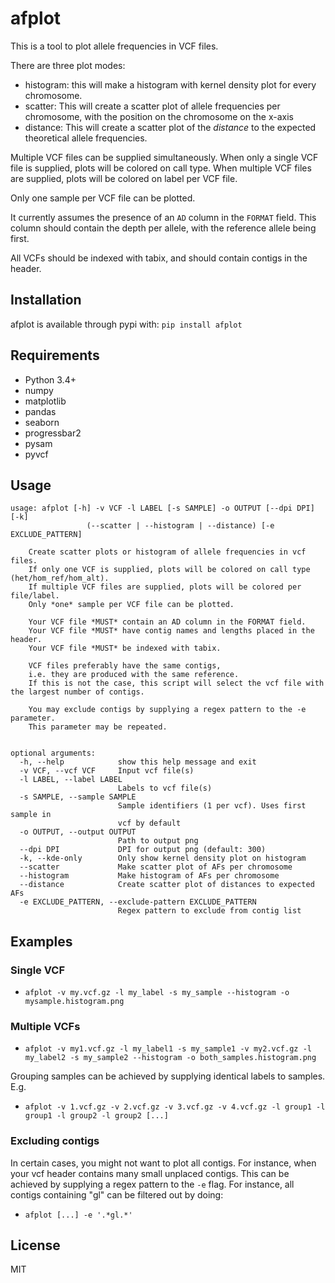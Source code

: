 # afplot

This is a tool to plot allele frequencies in VCF files. 

There are three plot modes:

* histogram: this will make a histogram with kernel density plot for every chromosome.
* scatter: This will create a scatter plot of allele frequencies per chromosome, with the position on the chromosome on the x-axis
* distance: This will create a scatter plot of the *distance* to the expected theoretical allele frequencies.
 
Multiple VCF files can be supplied simultaneously.
When only a single VCF file is supplied, plots will be colored on call type.
When multiple VCF files are supplied, plots will be colored on label per VCF file. 

Only one sample per VCF file can be plotted. 

It currently assumes the presence of an `AD` column in the `FORMAT` field. 
This column should contain the depth per allele, with the reference allele being first.
 
All VCFs should be indexed with tabix, and should contain contigs in the header.

## Installation

afplot is available through pypi with:
`pip install afplot` 


## Requirements

* Python 3.4+
* numpy
* matplotlib
* pandas
* seaborn
* progressbar2
* pysam
* pyvcf

## Usage


```
usage: afplot [-h] -v VCF -l LABEL [-s SAMPLE] -o OUTPUT [--dpi DPI] [-k]
                 (--scatter | --histogram | --distance) [-e EXCLUDE_PATTERN]

    Create scatter plots or histogram of allele frequencies in vcf files.
    If only one VCF is supplied, plots will be colored on call type (het/hom_ref/hom_alt).
    If multiple VCF files are supplied, plots will be colored per file/label.
    Only *one* sample per VCF file can be plotted.

    Your VCF file *MUST* contain an AD column in the FORMAT field.
    Your VCF file *MUST* have contig names and lengths placed in the header.
    Your VCF file *MUST* be indexed with tabix.

    VCF files preferably have the same contigs,
    i.e. they are produced with the same reference.
    If this is not the case, this script will select the vcf file with the largest number of contigs.

    You may exclude contigs by supplying a regex pattern to the -e parameter.
    This parameter may be repeated.
    

optional arguments:
  -h, --help            show this help message and exit
  -v VCF, --vcf VCF     Input vcf file(s)
  -l LABEL, --label LABEL
                        Labels to vcf file(s)
  -s SAMPLE, --sample SAMPLE
                        Sample identifiers (1 per vcf). Uses first sample in
                        vcf by default
  -o OUTPUT, --output OUTPUT
                        Path to output png
  --dpi DPI             DPI for output png (default: 300)
  -k, --kde-only        Only show kernel density plot on histogram
  --scatter             Make scatter plot of AFs per chromosome
  --histogram           Make histogram of AFs per chromosome
  --distance            Create scatter plot of distances to expected AFs
  -e EXCLUDE_PATTERN, --exclude-pattern EXCLUDE_PATTERN
                        Regex pattern to exclude from contig list
```


## Examples

### Single VCF

* `afplot -v my.vcf.gz -l my_label -s my_sample --histogram -o mysample.histogram.png`

### Multiple VCFs

* `afplot -v my1.vcf.gz -l my_label1 -s my_sample1 -v my2.vcf.gz -l my_label2 -s my_sample2 --histogram -o both_samples.histogram.png` 

Grouping samples can be achieved by supplying identical labels to samples. E.g.

* `afplot -v 1.vcf.gz -v 2.vcf.gz -v 3.vcf.gz -v 4.vcf.gz -l group1 -l group1 -l group2 -l group2 [...] `

### Excluding contigs

In certain cases, you might not want to plot all contigs.
For instance, when your vcf header contains many small unplaced contigs. 
This can be achieved by supplying a regex pattern to the `-e` flag.
For instance, all contigs containing "gl" can be filtered out by doing:

* `afplot [...] -e '.*gl.*' `

## License

MIT

